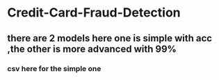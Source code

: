 # Credit-Card-Fraud-Detection
## there are 2 models here one is simple with acc   ,the other is more advanced with 99%
### csv here for the simple one 
